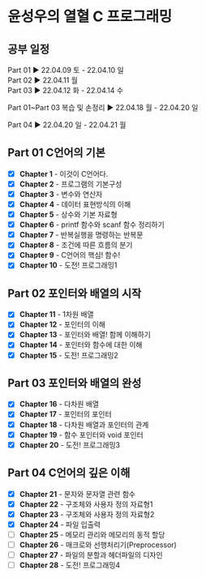 # 윤성우의 열혈 C 프로그래밍

## 공부 일정

Part 01 ▶ 22.04.09 토 - 22.04.10 일   
Part 02 ▶ 22.04.11 월  
Part 03 ▶ 22.04.12 화 - 22.04.14 수

Part 01~Part 03 복습 및 손정리 ▶ 22.04.18 월 - 22.04.20 일   

Part 04 ▶ 22.04.20 일 - 22.04.21 월 

## Part 01 C언어의 기본

- [X] <b>Chapter 1</b> - 이것이 C언어다.
- [X] <b>Chapter 2</b> - 프로그램의 기본구성
- [X] <b>Chapter 3</b> - 변수와 연산자
- [X] <b>Chapter 4</b> - 데이터 표현방식의 이해
- [X] <b>Chapter 5</b> - 상수와 기본 자료형
- [X] <b>Chapter 6</b> - printf 함수와 scanf 함수 정리하기
- [X] <b>Chapter 7</b> - 반복실행을 명령하는 반복문
- [X] <b>Chapter 8</b> - 조건에 따른 흐름의 분기 
- [X] <b>Chapter 9</b> - C언어의 핵심! 함수!
- [X] <b>Chapter 10</b> - 도전! 프로그래밍1
 
## Part 02 포인터와 배열의 시작

- [X] <b>Chapter 11</b> - 1차원 배열
- [X] <b>Chapter 12</b> - 포인터의 이해
- [X] <b>Chapter 13</b> - 포인터와 배열! 함께 이해하기
- [X] <b>Chapter 14</b> - 포인터와 함수에 대한 이해
- [X] <b>Chapter 15</b> - 도전! 프로그래밍2

## Part 03 포인터와 배열의 완성

- [X] <b>Chapter 16</b> - 다차원 배열
- [X] <b>Chapter 17</b> - 포인터의 포인터
- [X] <b>Chapter 18</b> - 다차원 배열과 포인터의 관계
- [X] <b>Chapter 19</b> - 함수 포인터와 void 포인터
- [X] <b>Chapter 20</b> - 도전! 프로그래밍3

## Part 04 C언어의 깊은 이해

- [X] <b>Chapter 21</b> - 문자와 문자열 관련 함수
- [X] <b>Chapter 22</b> - 구조체와 사용자 정의 자료형1
- [X] <b>Chapter 23</b> - 구조체와 사용자 정의 자료형2
- [X] <b>Chapter 24</b> - 파일 입출력
- [ ] <b>Chapter 25</b> - 메모리 관리와 메모리의 동적 할당
- [ ] <b>Chapter 26</b> - 매크로와 선행처리기(Preprocessor)
- [ ] <b>Chapter 27</b> - 파일의 분할과 헤더파일의 디자인
- [ ] <b>Chapter 28</b> - 도전! 프로그래밍4
